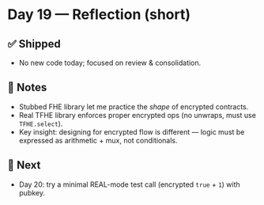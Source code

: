# Day 19 — Reflection (short)

## ✅ Shipped
- No new code today; focused on review & consolidation.

## 🧠 Notes
- Stubbed FHE library let me practice the *shape* of encrypted contracts.
- Real TFHE library enforces proper encrypted ops (no unwraps, must use `TFHE.select`).
- Key insight: designing for encrypted flow is different — logic must be expressed as arithmetic + mux, not conditionals.

## 🎯 Next
- Day 20: try a minimal REAL-mode test call (encrypted `true` + `1`) with pubkey.
